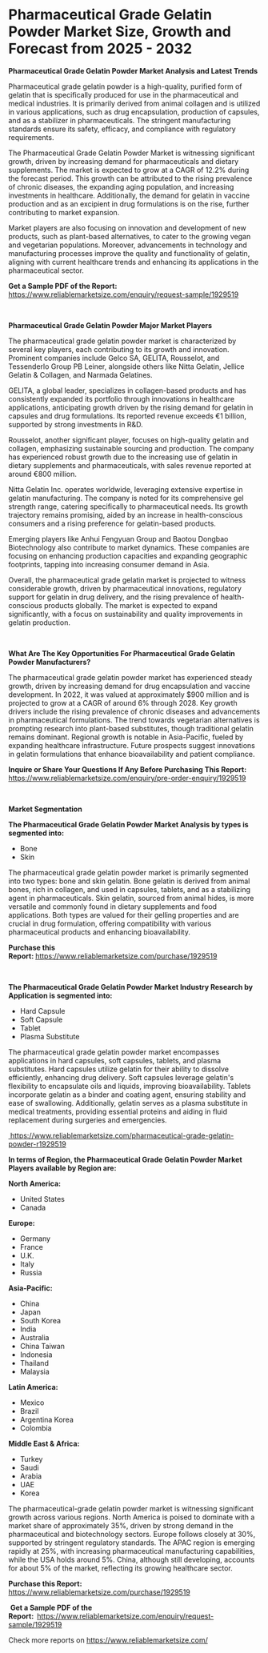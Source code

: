 <p><h1>Pharmaceutical Grade Gelatin Powder Market Size, Growth and Forecast from 2025 - 2032</h1></p><p><strong>Pharmaceutical Grade Gelatin Powder Market Analysis and Latest Trends</strong></p>
<p><p>Pharmaceutical grade gelatin powder is a high-quality, purified form of gelatin that is specifically produced for use in the pharmaceutical and medical industries. It is primarily derived from animal collagen and is utilized in various applications, such as drug encapsulation, production of capsules, and as a stabilizer in pharmaceuticals. The stringent manufacturing standards ensure its safety, efficacy, and compliance with regulatory requirements.</p><p>The Pharmaceutical Grade Gelatin Powder Market is witnessing significant growth, driven by increasing demand for pharmaceuticals and dietary supplements. The market is expected to grow at a CAGR of 12.2% during the forecast period. This growth can be attributed to the rising prevalence of chronic diseases, the expanding aging population, and increasing investments in healthcare. Additionally, the demand for gelatin in vaccine production and as an excipient in drug formulations is on the rise, further contributing to market expansion. </p><p>Market players are also focusing on innovation and development of new products, such as plant-based alternatives, to cater to the growing vegan and vegetarian populations. Moreover, advancements in technology and manufacturing processes improve the quality and functionality of gelatin, aligning with current healthcare trends and enhancing its applications in the pharmaceutical sector.</p></p>
<p><strong>Get a Sample PDF of the Report:&nbsp;</strong> <a href="https://www.reliablemarketsize.com/enquiry/request-sample/1929519?utm_campaign=1845&utm_medium=2&utm_source=Github&utm_content=ia&utm_term=16012025&utm_id=pharmaceutical-grade-gelatin-powder">https://www.reliablemarketsize.com/enquiry/request-sample/1929519</a></p>
<p>&nbsp;</p>
<p><strong>Pharmaceutical Grade Gelatin Powder Major Market Players</strong></p>
<p><p>The pharmaceutical grade gelatin powder market is characterized by several key players, each contributing to its growth and innovation. Prominent companies include Gelco SA, GELITA, Rousselot, and Tessenderlo Group PB Leiner, alongside others like Nitta Gelatin, Jellice Gelatin & Collagen, and Narmada Gelatines.</p><p>GELITA, a global leader, specializes in collagen-based products and has consistently expanded its portfolio through innovations in healthcare applications, anticipating growth driven by the rising demand for gelatin in capsules and drug formulations. Its reported revenue exceeds €1 billion, supported by strong investments in R&D.</p><p>Rousselot, another significant player, focuses on high-quality gelatin and collagen, emphasizing sustainable sourcing and production. The company has experienced robust growth due to the increasing use of gelatin in dietary supplements and pharmaceuticals, with sales revenue reported at around €800 million.</p><p>Nitta Gelatin Inc. operates worldwide, leveraging extensive expertise in gelatin manufacturing. The company is noted for its comprehensive gel strength range, catering specifically to pharmaceutical needs. Its growth trajectory remains promising, aided by an increase in health-conscious consumers and a rising preference for gelatin-based products.</p><p>Emerging players like Anhui Fengyuan Group and Baotou Dongbao Biotechnology also contribute to market dynamics. These companies are focusing on enhancing production capacities and expanding geographic footprints, tapping into increasing consumer demand in Asia.</p><p>Overall, the pharmaceutical grade gelatin market is projected to witness considerable growth, driven by pharmaceutical innovations, regulatory support for gelatin in drug delivery, and the rising prevalence of health-conscious products globally. The market is expected to expand significantly, with a focus on sustainability and quality improvements in gelatin production.</p></p>
<p>&nbsp;</p>
<p><strong>What Are The Key Opportunities For Pharmaceutical Grade Gelatin Powder Manufacturers?</strong></p>
<p><p>The pharmaceutical grade gelatin powder market has experienced steady growth, driven by increasing demand for drug encapsulation and vaccine development. In 2022, it was valued at approximately $900 million and is projected to grow at a CAGR of around 6% through 2028. Key growth drivers include the rising prevalence of chronic diseases and advancements in pharmaceutical formulations. The trend towards vegetarian alternatives is prompting research into plant-based substitutes, though traditional gelatin remains dominant. Regional growth is notable in Asia-Pacific, fueled by expanding healthcare infrastructure. Future prospects suggest innovations in gelatin formulations that enhance bioavailability and patient compliance.</p></p>
<p><strong>Inquire or Share Your Questions If Any Before Purchasing This Report:</strong> <a href="https://www.reliablemarketsize.com/enquiry/pre-order-enquiry/1929519?utm_campaign=1845&utm_medium=2&utm_source=Github&utm_content=ia&utm_term=16012025&utm_id=pharmaceutical-grade-gelatin-powder">https://www.reliablemarketsize.com/enquiry/pre-order-enquiry/1929519</a></p>
<p>&nbsp;</p>
<p><strong>Market Segmentation</strong></p>
<p><strong>The Pharmaceutical Grade Gelatin Powder Market Analysis by types is segmented into:</strong></p>
<p><ul><li>Bone</li><li>Skin</li></ul></p>
<p><p>The pharmaceutical grade gelatin powder market is primarily segmented into two types: bone and skin gelatin. Bone gelatin is derived from animal bones, rich in collagen, and used in capsules, tablets, and as a stabilizing agent in pharmaceuticals. Skin gelatin, sourced from animal hides, is more versatile and commonly found in dietary supplements and food applications. Both types are valued for their gelling properties and are crucial in drug formulation, offering compatibility with various pharmaceutical products and enhancing bioavailability.</p></p>
<p><strong>Purchase this Report:&nbsp;</strong><a href="https://www.reliablemarketsize.com/purchase/1929519?utm_campaign=1845&utm_medium=2&utm_source=Github&utm_content=ia&utm_term=16012025&utm_id=pharmaceutical-grade-gelatin-powder">https://www.reliablemarketsize.com/purchase/1929519</a></p>
<p>&nbsp;</p>
<p><strong>The Pharmaceutical Grade Gelatin Powder Market Industry Research by Application is segmented into:</strong></p>
<p><ul><li>Hard Capsule</li><li>Soft Capsule</li><li>Tablet</li><li>Plasma Substitute</li></ul></p>
<p><p>The pharmaceutical grade gelatin powder market encompasses applications in hard capsules, soft capsules, tablets, and plasma substitutes. Hard capsules utilize gelatin for their ability to dissolve efficiently, enhancing drug delivery. Soft capsules leverage gelatin's flexibility to encapsulate oils and liquids, improving bioavailability. Tablets incorporate gelatin as a binder and coating agent, ensuring stability and ease of swallowing. Additionally, gelatin serves as a plasma substitute in medical treatments, providing essential proteins and aiding in fluid replacement during surgeries and emergencies.</p></p>
<p><a href="https://www.reliablemarketsize.com/pharmaceutical-grade-gelatin-powder-r1929519?utm_campaign=1845&utm_medium=2&utm_source=Github&utm_content=ia&utm_term=16012025&utm_id=pharmaceutical-grade-gelatin-powder">&nbsp;https://www.reliablemarketsize.com/pharmaceutical-grade-gelatin-powder-r1929519</a></p>
<p><strong>In terms of Region, the Pharmaceutical Grade Gelatin Powder Market Players available by Region are:</strong></p>
<p>
    <p> <strong> North America: </strong>
        <ul>
            <li>United States</li>
            <li>Canada</li>
        </ul>
        </p> 
    <p> <strong> Europe: </strong>
        <ul>
            <li>Germany</li>
            <li>France</li>
            <li>U.K.</li>
            <li>Italy</li>
            <li>Russia</li>
        </ul>
        </p> 
    <p> <strong> Asia-Pacific: </strong>
        <ul>
            <li>China</li>
            <li>Japan</li>
            <li>South Korea</li>
            <li>India</li>
            <li>Australia</li>
            <li>China Taiwan</li>
            <li>Indonesia</li>
            <li>Thailand</li>
            <li>Malaysia</li>
        </ul>
        </p> 
    <p> <strong> Latin America: </strong>
        <ul>
            <li>Mexico</li>
            <li>Brazil</li>
            <li>Argentina Korea</li>
            <li>Colombia</li>
        </ul>
        </p> 
    <p> <strong> Middle East & Africa: </strong>
        <ul>
            <li>Turkey</li>
            <li>Saudi</li>
            <li>Arabia</li>
            <li>UAE</li>
            <li>Korea</li>
        </ul>
    </p>
    </p>
<p><p>The pharmaceutical-grade gelatin powder market is witnessing significant growth across various regions. North America is poised to dominate with a market share of approximately 35%, driven by strong demand in the pharmaceutical and biotechnology sectors. Europe follows closely at 30%, supported by stringent regulatory standards. The APAC region is emerging rapidly at 25%, with increasing pharmaceutical manufacturing capabilities, while the USA holds around 5%. China, although still developing, accounts for about 5% of the market, reflecting its growing healthcare sector.</p></p>
<p><strong>Purchase this Report: </strong><a href="https://www.reliablemarketsize.com/purchase/1929519?utm_campaign=1845&utm_medium=2&utm_source=Github&utm_content=ia&utm_term=16012025&utm_id=pharmaceutical-grade-gelatin-powder">https://www.reliablemarketsize.com/purchase/1929519</a></p>
<p>&nbsp;<strong>Get a Sample PDF of the Report:&nbsp;&nbsp;</strong><a href="https://www.reliablemarketsize.com/enquiry/request-sample/1929519?utm_campaign=1845&utm_medium=2&utm_source=Github&utm_content=ia&utm_term=16012025&utm_id=pharmaceutical-grade-gelatin-powder">https://www.reliablemarketsize.com/enquiry/request-sample/1929519</a></p>
<p><strong></strong></p>
<p>Check more reports on <a href="https://www.reliablemarketsize.com/?utm_campaign=1845&utm_medium=2&utm_source=Github&utm_content=ia&utm_term=16012025&utm_id=pharmaceutical-grade-gelatin-powder">https://www.reliablemarketsize.com/</a></p>